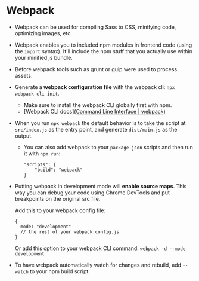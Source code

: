 # Webpack
- Webpack can be used for compiling Sass to CSS, minifying code, optimizing images, etc. 

- Webpack enables you to included npm modules in frontend code (using the `import` syntax). It'll include the npm stuff that you actually use within your minified js bundle. 

- Before webpack tools such as grunt or gulp were used to process assets.

- Generate a **webpack configuration file** with the webpack cli: `npx webpack-cli init`.
	- Make sure to install the webpack CLI globally first with npm.
	- [Webpack CLI docs]([Command Line Interface | webpack](https://webpack.js.org/api/cli/))

- When you run `npx webpack` the default behavior is to take the script at `src/index.js` as the entry point, and generate `dist/main.js` as the output.

  - You can also add webpack to your `package.json` scripts and then run it with `npm run`:

    ```
    "scripts": {
    	"build": "webpack"
    }
    ```


- Putting webpack in development mode will **enable source maps**. This way you can debug your code using Chrome DevTools and put breakpoints on the original src file.

  Add this to your webpack config file:

  ```
  {
    mode: "development"
    // the rest of your webpack.config.js
  }
  ```

  Or add this option to your webpack CLI command: `webpack -d --mode development`
- To have webpack automatically watch for changes and rebuild, add `--watch` to your npm build script.

  